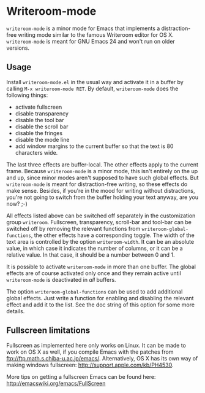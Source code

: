 # Writeroom-mode #

`writeroom-mode` is a minor mode for Emacs that implements a distraction-free writing mode similar to the famous Writeroom editor for OS X. `writeroom-mode` is meant for GNU Emacs 24 and won't run on older versions.

## Usage ##

Install `writeroom-mode.el` in the usual way and activate it in a buffer by calling `M-x writeroom-mode RET`. By default, `writeroom-mode` does the following things:

* activate fullscreen
* disable transparency
* disable the tool bar
* disable the scroll bar
* disable the fringes
* disable the mode line
* add window margins to the current buffer so that the text is 80 characters wide.

The last three effects are buffer-local. The other effects apply to the current frame. Because `writeroom-mode` is a minor mode, this isn't entirely on the up and up, since minor modes aren't supposed to have such global effects. But `writeroom-mode` is meant for distraction-free writing, so these effects do make sense. Besides, if you're in the mood for writing without distractions, you're not going to switch from the buffer holding your text anyway, are you now? ;-)

All effects listed above can be switched off separately in the customization group `writeroom`. Fullscreen, transparency, scroll-bar and tool-bar can be switched off by removing the relevant functions from `writeroom-global-functions`, the other effects have a corresponding toggle. The width of the text area is controlled by the option `writeroom-width`. It can be an absolute value, in which case it indicates the number of columns, or it can be a relative value. In that case, it should be a number between 0 and 1.

It is possible to activate `writeroom-mode` in more than one buffer. The global effects are of course activated only once and they remain active until `writeroom-mode` is deactivated in *all* buffers.

The option `writeroom-global-functions` can be used to add additional global effects. Just write a function for enabling and disabling the relevant effect and add it to the list. See the doc string of this option for some more details.

## Fullscreen limitations ##

Fullscreen as implemented here only works on Linux. It can be made to work on OS X as well, if you compile Emacs with the patches from <ftp://ftp.math.s.chiba-u.ac.jp/emacs/>. Alternatively, OS X has its own way of making windows fullscreen: <http://support.apple.com/kb/PH4530>.

More tips on getting a fullscreen Emacs can be found here: <http://emacswiki.org/emacs/FullScreen>


